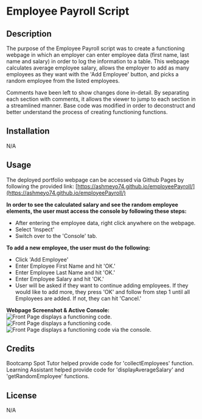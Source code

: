 # Employee Payroll Script

## Description
The purpose of the Employee Payroll script was to create a functioning webpage in which an employer can enter employee data (first name, last name and salary) in order to log the information to a table. This webpage calculates average employee salary, allows the employer to add as many employees as they want with the 'Add Employee' button, and picks a random employee from the listed employees.

Comments have been left to show changes done in-detail. By separating each section with comments, it allows the viewer to jump to each section in a streamlined manner. Base code was modified in order to deconstruct and better understand the process of creating functioning functions. 

## Installation

N/A

## Usage
The deployed portfolio webpage can be accessed via Github Pages by following the provided link: [https://ashmeyo74.github.io/employeePayroll/](https://ashmeyo74.github.io/employeePayroll/) 

**In order to see the calculated salary and see the random employee elements, the user must access the console by following these steps:**
* After entering the employee data, right click anywhere on the webpage.
* Select 'Inspect'
* Switch over to the 'Console' tab.

**To add a new employee, the user must do the following:**
* Click 'Add Employee'
* Enter Employee First Name and hit 'OK.'
* Enter Employee Last Name and hit 'OK.'
* Enter Employee Salary and hit 'OK.'
* User will be asked if they want to continue adding employees. If they would like to add more, they press 'OK' and follow from step 1 until all Employees are added. If not, they can hit 'Cancel.' 

**Webpage Screenshot & Active Console:**
![Front Page displays a functioning code.](https://i.imgur.com/gFE6dDo.png)
![Front Page displays a functioning code.](https://i.imgur.com/7HPtmhR.png)
![Front Page displays a functioning code via the console.](https://i.imgur.com/RnKUpi3.png)

## Credits
Bootcamp Spot Tutor helped provide code for 'collectEmployees' function.
Learning Assistant helped provide code for 'displayAverageSalary' and 'getRandomEmployee' functions.

## License
N/A
